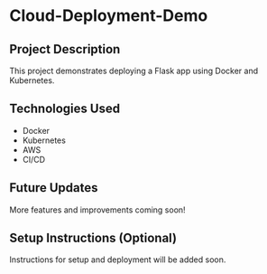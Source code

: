 # Cloud-Deployment-Demo

## Project Description
This project demonstrates deploying a Flask app using Docker and Kubernetes.

## Technologies Used
- Docker
- Kubernetes
- AWS
- CI/CD

## Future Updates
More features and improvements coming soon!

## Setup Instructions (Optional)
Instructions for setup and deployment will be added soon.
